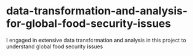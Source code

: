 # data-transformation-and-analysis-for-global-food-security-issues
I engaged in extensive data transformation and analysis in this project to understand global food security issues
